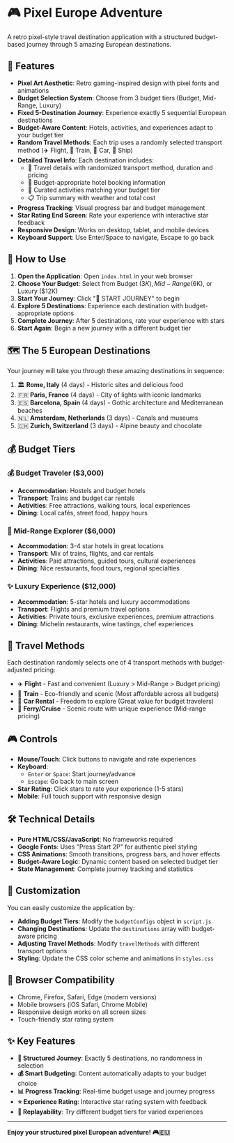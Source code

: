 # 🎮 Pixel Europe Adventure

A retro pixel-style travel destination application with a structured budget-based journey through 5 amazing European destinations.

## 🚀 Features

- **Pixel Art Aesthetic**: Retro gaming-inspired design with pixel fonts and animations
- **Budget Selection System**: Choose from 3 budget tiers (Budget, Mid-Range, Luxury)
- **Fixed 5-Destination Journey**: Experience exactly 5 sequential European destinations
- **Budget-Aware Content**: Hotels, activities, and experiences adapt to your budget tier
- **Random Travel Methods**: Each trip uses a randomly selected transport method (✈️ Flight, 🚆 Train, 🚗 Car, 🚢 Ship)
- **Detailed Travel Info**: Each destination includes:
  - 🚗 Travel details with randomized transport method, duration and pricing
  - 🏨 Budget-appropriate hotel booking information
  - 🎒 Curated activities matching your budget tier
  - 📋 Trip summary with weather and total cost
- **Progress Tracking**: Visual progress bar and budget management
- **Star Rating End Screen**: Rate your experience with interactive star feedback
- **Responsive Design**: Works on desktop, tablet, and mobile devices
- **Keyboard Support**: Use Enter/Space to navigate, Escape to go back

## 🎯 How to Use

1. **Open the Application**: Open `index.html` in your web browser
2. **Choose Your Budget**: Select from Budget ($3K), Mid-Range ($6K), or Luxury ($12K)
3. **Start Your Journey**: Click "📍 START JOURNEY" to begin
4. **Explore 5 Destinations**: Experience each destination with budget-appropriate options
5. **Complete Journey**: After 5 destinations, rate your experience with stars
6. **Start Again**: Begin a new journey with a different budget tier

## 🗺️ The 5 European Destinations

Your journey will take you through these amazing destinations in sequence:

1. 🏛️ **Rome, Italy** (4 days) - Historic sites and delicious food
2. 🇫🇷 **Paris, France** (4 days) - City of lights with iconic landmarks  
3. 🇪🇸 **Barcelona, Spain** (4 days) - Gothic architecture and Mediterranean beaches
4. 🇳🇱 **Amsterdam, Netherlands** (3 days) - Canals and museums
5. 🇨🇭 **Zurich, Switzerland** (3 days) - Alpine beauty and chocolate

## 💰 Budget Tiers

### 💰 Budget Traveler ($3,000)
- **Accommodation**: Hostels and budget hotels
- **Transport**: Trains and budget car rentals
- **Activities**: Free attractions, walking tours, local experiences
- **Dining**: Local cafés, street food, happy hours

### 🏨 Mid-Range Explorer ($6,000)  
- **Accommodation**: 3-4 star hotels in great locations
- **Transport**: Mix of trains, flights, and car rentals
- **Activities**: Paid attractions, guided tours, cultural experiences
- **Dining**: Nice restaurants, food tours, regional specialties

### ✨ Luxury Experience ($12,000)
- **Accommodation**: 5-star hotels and luxury accommodations
- **Transport**: Flights and premium travel options
- **Activities**: Private tours, exclusive experiences, premium attractions
- **Dining**: Michelin restaurants, wine tastings, chef experiences

## 🚗 Travel Methods

Each destination randomly selects one of 4 transport methods with budget-adjusted pricing:

- ✈️ **Flight** - Fast and convenient (Luxury > Mid-Range > Budget pricing)
- 🚆 **Train** - Eco-friendly and scenic (Most affordable across all budgets)
- 🚗 **Car Rental** - Freedom to explore (Great value for budget travelers)
- 🚢 **Ferry/Cruise** - Scenic route with unique experience (Mid-range pricing)

## 🎮 Controls

- **Mouse/Touch**: Click buttons to navigate and rate experiences
- **Keyboard**: 
  - `Enter` or `Space`: Start journey/advance
  - `Escape`: Go back to main screen
- **Star Rating**: Click stars to rate your experience (1-5 stars)
- **Mobile**: Full touch support with responsive design

## 🛠️ Technical Details

- **Pure HTML/CSS/JavaScript**: No frameworks required
- **Google Fonts**: Uses "Press Start 2P" for authentic pixel styling
- **CSS Animations**: Smooth transitions, progress bars, and hover effects
- **Budget-Aware Logic**: Dynamic content based on selected budget tier
- **State Management**: Complete journey tracking and statistics

## 🎨 Customization

You can easily customize the application by:

- **Adding Budget Tiers**: Modify the `budgetConfigs` object in `script.js`
- **Changing Destinations**: Update the `destinations` array with budget-aware pricing
- **Adjusting Travel Methods**: Modify `travelMethods` with different transport options
- **Styling**: Update the CSS color scheme and animations in `styles.css`

## 📱 Browser Compatibility

- Chrome, Firefox, Safari, Edge (modern versions)
- Mobile browsers (iOS Safari, Chrome Mobile)
- Responsive design works on all screen sizes
- Touch-friendly star rating system

## ✨ Key Features

- **🎯 Structured Journey**: Exactly 5 destinations, no randomness in selection
- **💰 Smart Budgeting**: Content automatically adapts to your budget choice
- **📊 Progress Tracking**: Real-time budget usage and journey progress
- **⭐ Experience Rating**: Interactive star rating system with feedback
- **🔄 Replayability**: Try different budget tiers for varied experiences

---

**Enjoy your structured pixel European adventure! 🎮🇪🇺** 